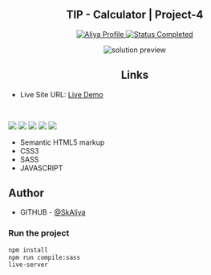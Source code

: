 <div align="center">
 <h2 align="center">TIP - Calculator | Project-4</h2>
 
</div>

<!-- Bagdes -->
<div align="center">
  <!-- Profile -->
  <a href="https://github.com/SkAliya">
    <img src="https://img.shields.io/badge/Profile-Aliya%20Shaik-07ecf8?style=for-the-badge" alt="Aliya Profile">
  </a>
  <!-- Status -->
  <a href="#">
    <img src="https://img.shields.io/badge/Status-Completed-brightgreen?style=for-the-badge" alt="Status Completed">
  </a>
</div>

<div align="center">

![solution preview](images/desktop-preview.png)

</div>

<h2 align="center">Links</h2>

- Live Site URL: [Live Demo](https://astonishing-mousse-806c3f.netlify.app/)

<br>

<!-- Bagdes -->

![](https://img.shields.io/badge/HTML5-E34F26?style=for-the-badge&logo=html5&logoColor=white)
![](https://img.shields.io/badge/CSS3-38B2AC?style=for-the-badge&logo=css3&logoColor=white)
![](https://img.shields.io/badge/SASS-CC6699?style=for-the-badge&logo=sass&logoColor=white)
![](https://img.shields.io/badge/JAVASCRIPT-F7DF1E.svg?style=for-the-badge&logo=javascript&logoColor=black)
![](https://img.shields.io/badge/Git-F05032?style=for-the-badge&logo=git&logoColor=white)

- Semantic HTML5 markup
- CSS3
- SASS
- JAVASCRIPT

## Author

- GITHUB - [@SkAliya](https://github.com/SkAliya)

### Run the project

```bash
npm install
npm run compile:sass
live-server
```
